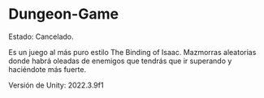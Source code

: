 # Dungeon-Game

Estado: Cancelado.

Es un juego al más puro estilo The Binding of Isaac. Mazmorras aleatorias donde habrá oleadas de enemigos que tendrás que ir superando y haciéndote más fuerte.

Versión de Unity: 2022.3.9f1
